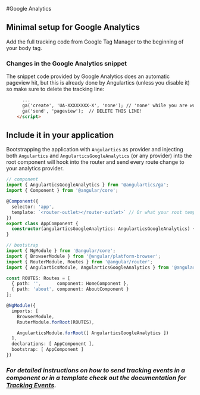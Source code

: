 #Google Analytics

## Minimal setup for Google Analytics

Add the full tracking code from Google Tag Manager to the beginning of your body tag.

### Changes in the Google Analytics snippet

The snippet code provided by Google Analytics does an automatic pageview hit, but this is already done by Angulartics (unless you disable it) so make sure to delete the tracking line:

```html
      ...
      ga('create', 'UA-XXXXXXXX-X', 'none'); // 'none' while you are working on localhost
      ga('send', 'pageview');  // DELETE THIS LINE!
    </script>
```

## Include it in your application

Bootstrapping the application with ```Angulartics``` as provider and injecting both ```Angulartics``` and ```AngularticsGoogleAnalytics``` (or any provider) into the root component will hook into the router and send every route change to your analytics provider.

```ts
// component
import { AngularticsGoogleAnalytics } from '@angulartics/ga';
import { Component } from '@angular/core';

@Component({
  selector: 'app',
  template: `<router-outlet></router-outlet>` // Or what your root template is.
})
export class AppComponent {
  constructor(angularticsGoogleAnalytics: AngularticsGoogleAnalytics) {}
}

// bootstrap
import { NgModule } from '@angular/core';
import { BrowserModule } from '@angular/platform-browser';
import { RouterModule, Routes } from '@angular/router';
import { AngularticsModule, AngularticsGoogleAnalytics } from '@angulartics/core';

const ROUTES: Routes = [
  { path: '',      component: HomeComponent },
  { path: 'about', component: AboutComponent }
];

@NgModule({
  imports: [
    BrowserModule,
    RouterModule.forRoot(ROUTES),

    AngularticsModule.forRoot([ AngularticsGoogleAnalytics ])
  ],
  declarations: [ AppComponent ],
  bootstrap: [ AppComponent ]
})
```

### _For detailed instructions on how to send tracking events in a component or in a template check out the documentation for [Tracking Events](https://github.com/angulartics/angulartics/wiki/Tracking-Events)._